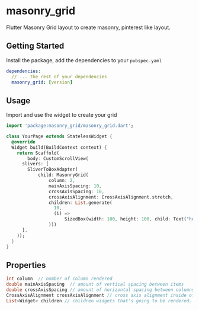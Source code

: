 # masonry_grid
Flutter Masonry Grid layout to create masonry, pinterest like layout.

## Getting Started
Install the package, add the dependencies to your `pubspec.yaml`
```yaml
dependencies:
  // ... the rest of your dependencies
  masonry_grid: [version]
```

## Usage
Import and use the widget to create your grid
```dart
import 'package:masonry_grid/masonry_grid.dart';

class YourPage extends StatelessWidget {
  @override
  Widget build(BuildContext context) {
    return Scaffold(
        body: CustomScrollView(
      slivers: [
        SliverToBoxAdapter(
            child: MasonryGrid(
                column: 2,
                mainAxisSpacing: 10,
                crossAxisSpacing: 10,
                crossAxisAlignment: CrossAxisAlignment.stretch,
                children: List.generate(
                  10,
                  (i) =>
                      SizedBox(width: 100, height: 100, child: Text("hello")),
                )))
      ],
    ));
  }
}
```

## Properties
```dart
int column  // number of column rendered
double mainAxisSpacing  // amount of vertical spacing between items
double crossAxisSpacing // amount of horizontal spacing between columns
CrossAxisAlignment crossAxisAlignment // cross axis alignment inside of each column
List<Widget> children // children widgets that's going to be rendered.                                        
```

